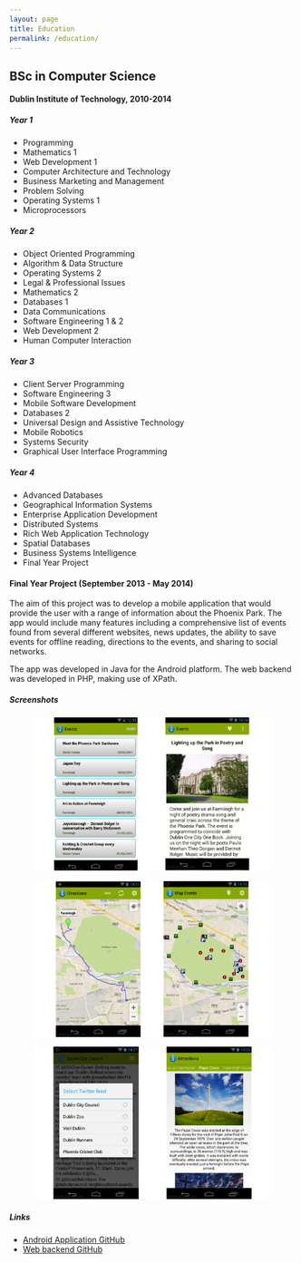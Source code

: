 ```yaml
---
layout: page
title: Education
permalink: /education/
---
```


## BSc in Computer Science 

#### Dublin Institute of Technology, 2010-2014

<a id="yearone"></a>

##### Year 1

* Programming
* Mathematics 1
* Web Development 1
* Computer Architecture and Technology 
* Business Marketing and Management 
* Problem Solving
* Operating Systems 1
* Microprocessors

<a id="yeartwo"></a>

##### Year 2

* Object Oriented Programming
* Algorithm & Data Structure
* Operating Systems 2
* Legal & Professional Issues
* Mathematics 2
* Databases 1
* Data Communications
* Software Engineering 1 & 2
* Web Development 2
* Human Computer Interaction

<a id="yearthree"></a>

##### Year 3

* Client Server Programming
* Software Engineering 3
* Mobile Software Development
* Databases 2
* Universal Design and Assistive Technology
* Mobile Robotics
* Systems Security
* Graphical User Interface Programming
 
<a id="yearfour"></a>

##### Year 4

* Advanced Databases
* Geographical Information Systems
* Enterprise Application Development
* Distributed Systems
* Rich Web Application Technology
* Spatial Databases
* Business Systems Intelligence
* Final Year Project


<a id="fyp"></a>

#### Final Year Project (September 2013 - May 2014)

The aim of this project was to develop a mobile application that would provide the user with a range of information about the Phoenix Park. The app would include many features including a comprehensive list of events found from several different websites, news updates, the ability to save events for offline reading, directions to the events, and sharing to social networks.

The app was developed in Java for the Android platform. The web backend was developed in PHP, making use of XPath.

##### Screenshots
<figure>
    <img src="/images/education/pp_app_screens1.png" alt="Viewing events" class="image-single" />
</figure>
<figure>
    <img src="/images/education/pp_app_screens2.png" alt="Directions and mapping events" class="image-single" />
</figure>
<figure>
    <img src="/images/education/pp_app_screens3.png" alt="Places and social media" class="image-single" />
</figure>

##### Links
* [Android Application GitHub][appgit]
* [Web backend GitHub][webgit]


[appgit]:https://github.com/colmulhall/final-year-project-app
[webgit]:https://github.com/colmulhall/FYP-Web-Coding
